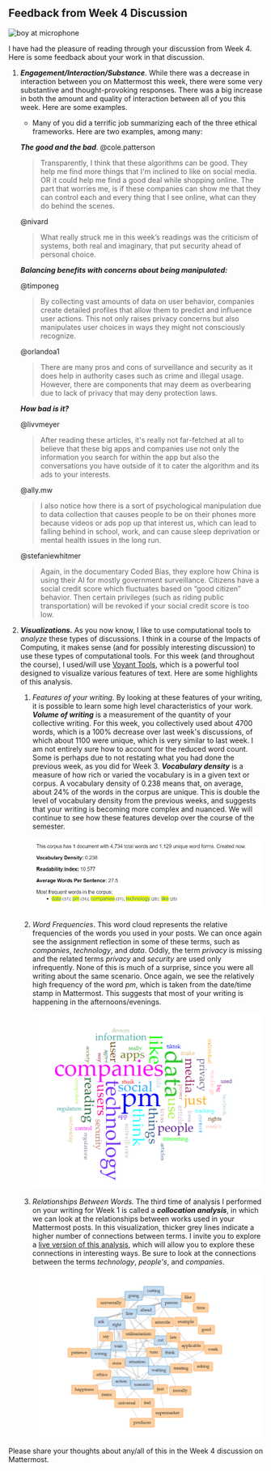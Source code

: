 ## Feedback from Week 4 Discussion

![boy at microphone](https://images.unsplash.com/photo-1453738773917-9c3eff1db985?q=80&w=1770&auto=format&fit=crop&ixlib=rb-4.0.3&ixid=M3wxMjA3fDB8MHxwaG90by1wYWdlfHx8fGVufDB8fHx8fA%3D%3D)

I have had the pleasure of reading through your discussion from Week 4. Here is some feedback about your work in that discussion.

1. ***Engagement/Interaction/Substance***. While there was a decrease in interaction between you on Mattermost this week, there were some very substantive and thought-provoking responses. There was a big increase in both the amount and quality of interaction between all of you this week. Here are some examples.

   - Many of you did a terrific job summarizing each of the three ethical frameworks. Here are two examples, among many:

   ***The good and the bad***.
   @cole.patterson 

   > Transparently, I think that these algorithms can be good. They help me find more things that I'm inclined to like on social media. OR it could help me find a good deal while shopping online. The part that worries me, is if these companies can show me that they can control each and every thing that I see online, what can they do behind the scenes.

   @nivard 

   > What really struck me in this week’s readings was the criticism of systems, both real and imaginary, that put security ahead of personal choice. 

   ***Balancing benefits with concerns about being manipulated:***

   @timponeg 

   > By collecting vast amounts of data on user behavior, companies create detailed profiles that allow them to predict and influence user actions. This not only raises privacy concerns but also manipulates user choices in ways they might not consciously recognize.

   @orlandoa1 

   > There are many pros and cons of surveillance and security as it does help in authority cases such as crime and illegal usage. However, there are components that may deem as overbearing due to lack of privacy that may deny protection laws. 

   ***How bad is it?***

   @livvmeyer 

   > After reading these articles, it's really not far-fetched at all to believe that these big apps and companies use not only the information you search for within the app but also the conversations you have outside of it to cater the algorithm and its ads to your interests. 

   @ally.mw 

   > I also notice how there is a sort of psychological manipulation due to data collection that causes people to be on their phones more because videos or ads pop up that interest us, which can lead to falling behind in school, work, and can cause sleep deprivation or mental health issues in the long run.

   @stefaniewhitmer 

   > Again, in the documentary Coded Bias, they explore how China is using their AI for mostly government surveillance. Citizens have a social credit score which fluctuates based on “good citizen” behavior. Then certain privileges (such as riding public transportation) will be revoked if your social credit score is too low.

2. ***Visualizations.*** As you now know, I like to use computational tools to *analyze* these types of discussions. I think in a course of the Impacts of Computing, it makes sense (and for possibly interesting discussion) to use these types of computational tools. For this week (and throughout the course), I used/will use [Voyant Tools](https://voyant-tools.org/), which is a powerful tool designed to visualize various features of text. Here are some highlights of this analysis.

   1. *Features of your writing.*  By looking at these features of your writing, it is possible to learn some high level characteristics of your work. ***Volume of writing*** is a measurement of the quantity of your collective writing. For this week, you collectively used about 4700 words, which is a 100% decrease over last week's discussions, of which about 1100 were unique, which is very similar to last week. I am not entirely sure how to account for the reduced word count. Some is perhaps due to not restating what you had done the previous week, as you did for Week 3. ***Vocabulary density*** is a measure of how rich or varied the vocabulary is in a given text or corpus. A vocabulary density of 0.238 means that, on average, about 24% of the words in the corpus are unique. This is double the level of vocabulary density from the previous weeks, and suggests that your writing is becoming more complex and nuanced. We will continue to see how these features develop over the course of the semester.

      ![](https://github.com/drardito/impactsofcomputingfall2024/blob/main/Images/Impacts%20FA24%20Week4%20Features.png?raw=true)

   2. *Word Frequencies*. This word cloud represents the relative frequencies of the words you used in your posts. We can once again see the assignment reflection in some of these terms, such as *companies*, *technology*, and *data*. Oddly, the term *privacy* is missing and the related terms *privacy* and *security* are used only infrequently. None of this is much of a surprise, since you were all writing about the same scenario. Once again, we see the relatively high frequency of the word *pm*, which is taken from the date/time stamp in Mattermost. This suggests that most of your writing is happening in the afternoons/evenings.

      ![wordcloud](https://github.com/drardito/impactsofcomputingfall2024/blob/main/Images/Impacts%20FA24%20Week4%20Wordcloud.png?raw=true)

   3. *Relationships Between Words.* The third time of analysis I performed on your writing for Week 1 is called a ***collocation analysis***, in which we can look at the relationships between works used in your Mattermost posts. In this visualization, thicker grey lines indicate a higher number of connections between terms. I invite you to explore a [live version of this analysis](https://voyant-tools.org/?corpus=c257a09c1e6039205f7ed867e3e56d14&query=data&query=companies&query=collection&query=use&query=like&query=facebook&query=pm&query=wednesday&query=agree&query=think&query=tuesday&query=technology&query=people%27s&query=user&query=access&context=7&view=CollocatesGraph), which will allow you to explore these connections in interesting ways. Be sure to look at the connections between the terms *technology*, *people's*, and *companies*. 

      ![word link chart](https://github.com/drardito/impactsofcomputingfall2024/blob/main/Images/Impacts%20FA24%20Week2%20Collocations.png?raw=true)




Please share your thoughts about any/all of this in the Week 4 discussion on Mattermost.
